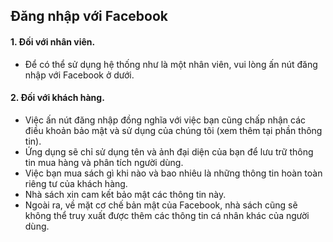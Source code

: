 ## Đăng nhập với Facebook

#### 1. Đối với nhân viên.

- Để có thể sử dụng hệ thống như là một nhân viên, vui lòng ấn nút đăng nhập với Facebook ở dưới.


#### 2. Đối với khách hàng.
- Việc ấn nút đăng nhập đồng nghĩa với việc bạn cũng chấp nhận các điều khoản bảo mật và sử dụng của chúng tôi (xem thêm tại phần thông tin).
- Ứng dụng sẽ chỉ sử dụng tên và ảnh đại diện của bạn để lưu trữ thông tin mua hàng và phân tích người dùng.
- Việc bạn mua sách gì khi nào và bao nhiêu là những thông tin hoàn toàn riêng tư của khách hàng.
- Nhà sách xin cam kết bảo mật các thông tin này.
- Ngoài ra, về mặt cơ chế bản mật của Facebook, nhà sách cũng sẽ không thể truy xuất được thêm các thông tin cá nhân khác của người dùng.
